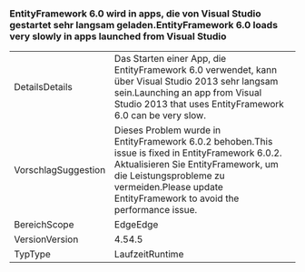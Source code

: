 ### <a name="entityframework-60-loads-very-slowly-in-apps-launched-from-visual-studio"></a><span data-ttu-id="723b2-101">EntityFramework 6.0 wird in apps, die von Visual Studio gestartet sehr langsam geladen.</span><span class="sxs-lookup"><span data-stu-id="723b2-101">EntityFramework 6.0 loads very slowly in apps launched from Visual Studio</span></span>

|   |   |
|---|---|
|<span data-ttu-id="723b2-102">Details</span><span class="sxs-lookup"><span data-stu-id="723b2-102">Details</span></span>|<span data-ttu-id="723b2-103">Das Starten einer App, die EntityFramework 6.0 verwendet, kann über Visual Studio 2013 sehr langsam sein.</span><span class="sxs-lookup"><span data-stu-id="723b2-103">Launching an app from Visual Studio 2013 that uses EntityFramework 6.0 can be very slow.</span></span>|
|<span data-ttu-id="723b2-104">Vorschlag</span><span class="sxs-lookup"><span data-stu-id="723b2-104">Suggestion</span></span>|<span data-ttu-id="723b2-105">Dieses Problem wurde in EntityFramework 6.0.2 behoben.</span><span class="sxs-lookup"><span data-stu-id="723b2-105">This issue is fixed in EntityFramework 6.0.2.</span></span> <span data-ttu-id="723b2-106">Aktualisieren Sie EntityFramework, um die Leistungsprobleme zu vermeiden.</span><span class="sxs-lookup"><span data-stu-id="723b2-106">Please update EntityFramework to avoid the performance issue.</span></span>|
|<span data-ttu-id="723b2-107">Bereich</span><span class="sxs-lookup"><span data-stu-id="723b2-107">Scope</span></span>|<span data-ttu-id="723b2-108">Edge</span><span class="sxs-lookup"><span data-stu-id="723b2-108">Edge</span></span>|
|<span data-ttu-id="723b2-109">Version</span><span class="sxs-lookup"><span data-stu-id="723b2-109">Version</span></span>|<span data-ttu-id="723b2-110">4.5</span><span class="sxs-lookup"><span data-stu-id="723b2-110">4.5</span></span>|
|<span data-ttu-id="723b2-111">Typ</span><span class="sxs-lookup"><span data-stu-id="723b2-111">Type</span></span>|<span data-ttu-id="723b2-112">Laufzeit</span><span class="sxs-lookup"><span data-stu-id="723b2-112">Runtime</span></span>|

